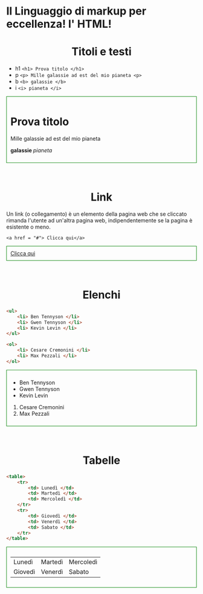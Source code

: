 # Il Linguaggio di markup per eccellenza! l' HTML!


<h1 style = "text-align: center"> Titoli e testi </h1>

- h1 `<h1> Prova titolo </h1>`
- p `<p> Mille galassie ad est del mio pianeta <p>`
- b `<b> galassie </b>`
- i `<i> pianeta </i>`

<div style="border: solid 1px green; padding: 10px">
    <h1> Prova titolo </h1>
    <p> Mille galassie ad est del mio pianeta <p>
    <b> galassie </b>
    <i> pianeta </i>
</div>

<br>
<br>

<h1 style = "text-align: center"> Link </h1>
Un link (o collegamento) è un elemento della pagina web che se cliccato rimanda l'utente ad un'altra pagina web, indipendentemente se la pagina è esistente o meno.

`<a href = "#"> Clicca qui</a>`

<div style="border: solid 1px green; padding: 10px">
<a href = "#"> Clicca qui</a>
</div>

<br>
<br>

<h1 style = "text-align: center"> Elenchi </h1>

```HTML 
<ul> 
    <li> Ben Tennyson </li>
    <li> Gwen Tennyson </li>
    <li> Kevin Levin </li>
</ul>

<ol> 
    <li> Cesare Cremonini </li>
    <li> Max Pezzali </li>
</ol>
```
<div style="border: solid 1px green; padding: 10px">
<ul> 
    <li> Ben Tennyson </li>
    <li> Gwen Tennyson </li>
    <li> Kevin Levin </li>
</ul>
<ol> 
    <li> Cesare Cremonini </li>
    <li> Max Pezzali </li>
</ol>
</div>

<br>
<br>


<h1 style = "text-align: center"> Tabelle </h1>

```HTML 
<table> 
    <tr>
        <td> Lunedì </td>
        <td> Martedì </td>
        <td> Mercoledì </td>
    </tr>
    <tr>
        <td> Giovedì </td>
        <td> Venerdì </td>
        <td> Sabato </td>
    </tr>  
</table>
```
<div style="border: solid 1px green; padding: 10px">
<table> 
    <tr>
        <td> Lunedì </td>
        <td> Martedì </td>
        <td> Mercoledì </td>
    </tr>
    <tr>
        <td> Giovedì </td>
        <td> Venerdì </td>
        <td> Sabato </td>
    </tr>  
</table>
</div>